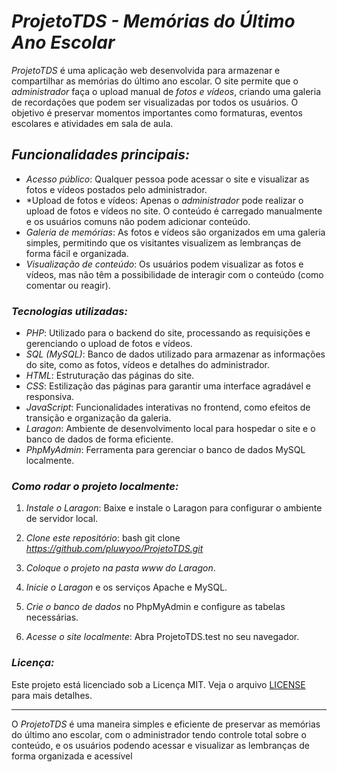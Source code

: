 
# *ProjetoTDS - Memórias do Último Ano Escolar*

*ProjetoTDS* é uma aplicação web desenvolvida para armazenar e compartilhar as memórias do último ano escolar. O site permite que o *administrador* faça o upload manual de *fotos e vídeos*, criando uma galeria de recordações que podem ser visualizadas por todos os usuários. O objetivo é preservar momentos importantes como formaturas, eventos escolares e atividades em sala de aula.

## *Funcionalidades principais:*

- *Acesso público*: Qualquer pessoa pode acessar o site e visualizar as fotos e vídeos postados pelo administrador.
- *Upload de fotos e vídeos: Apenas o *administrador* pode realizar o upload de fotos e vídeos no site. O conteúdo é carregado manualmente e os usuários comuns não podem adicionar conteúdo.
- *Galeria de memórias*: As fotos e vídeos são organizados em uma galeria simples, permitindo que os visitantes visualizem as lembranças de forma fácil e organizada.
- *Visualização de conteúdo*: Os usuários podem visualizar as fotos e vídeos, mas não têm a possibilidade de interagir com o conteúdo (como comentar ou reagir).

### *Tecnologias utilizadas:*

- *PHP*: Utilizado para o backend do site, processando as requisições e gerenciando o upload de fotos e vídeos.
- *SQL (MySQL)*: Banco de dados utilizado para armazenar as informações do site, como as fotos, vídeos e detalhes do administrador.
- *HTML*: Estruturação das páginas do site.
- *CSS*: Estilização das páginas para garantir uma interface agradável e responsiva.
- *JavaScript*: Funcionalidades interativas no frontend, como efeitos de transição e organização da galeria.
- *Laragon*: Ambiente de desenvolvimento local para hospedar o site e o banco de dados de forma eficiente.
- *PhpMyAdmin*: Ferramenta para gerenciar o banco de dados MySQL localmente.

### *Como rodar o projeto localmente:*

1. *Instale o Laragon*: Baixe e instale o Laragon para configurar o ambiente de servidor local.
2. *Clone este repositório*:
   bash
   git clone *<https://github.com/pluwyoo/ProjetoTDS.git>*

3. *Coloque o projeto na pasta www do Laragon*.
4. *Inicie o Laragon* e os serviços Apache e MySQL.
5. *Crie o banco de dados* no PhpMyAdmin e configure as tabelas necessárias.
6. *Acesse o site localmente*: Abra ProjetoTDS.test no seu navegador.

### *Licença:*

Este projeto está licenciado sob a Licença MIT. Veja o arquivo [LICENSE](LICENSE) para mais detalhes.

---

O *ProjetoTDS* é uma maneira simples e eficiente de preservar as memórias do último ano escolar, com o administrador tendo controle total sobre o conteúdo, e os usuários podendo acessar e visualizar as lembranças de forma organizada e acessível
